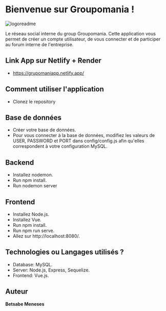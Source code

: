 # Bienvenue sur Groupomania !
![logoreadme](https://user-images.githubusercontent.com/72797333/151855030-2450c990-cab0-48d0-9071-42b1b5f13c52.png)

Le réseau social interne du group Groupomania. Cette application vous permet de créer un compte utilisateur, de vous connecter et de participer au forum interne de l'entreprise.

## Link App sur Netlify + Render
* https://grupomaniapp.netlify.app/

## Comment utiliser l'application
* Clonez le repository

## Base de données
* Créer votre base de données.
* Pour vous connecter à la base de données, modifiez les valeurs de USER, PASSWORD et PORT dans config/config.js afin qu'elles correspondent à votre configuration MySQL.

## Backend
* Installez nodemon.
* Run npm install.
* Run nodemon server

## Frontend
* Installez Node.js.
* Installez Vue.
* Run npm install.
* Run npm run serve.
* Allez sur http://localhost:8080/.

## Technologies ou Langages utilisés ?
* Database: MySQL.
* Server: Node.js, Express, Sequelize.
* Frontend: Vue.js.


## Auteur

**Betsabe Meneses** 



